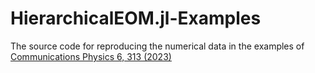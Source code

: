 # HierarchicalEOM.jl-Examples
The source code for reproducing the numerical data in the examples of [Communications Physics 6, 313 (2023)](https://doi.org/10.1038/s42005-023-01427-2)

